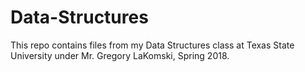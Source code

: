 # Data-Structures
This repo contains files from my Data Structures class at Texas State University under Mr. Gregory LaKomski, Spring 2018.
